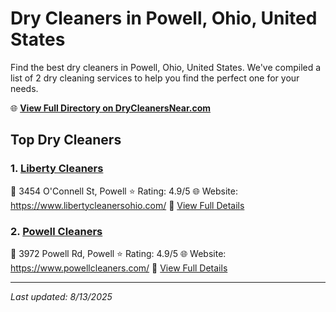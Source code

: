 # Dry Cleaners in Powell, Ohio, United States

Find the best dry cleaners in Powell, Ohio, United States. We've compiled a list of 2 dry cleaning services to help you find the perfect one for your needs.

🌐 **[View Full Directory on DryCleanersNear.com](https://drycleanersnear.com/city/US/Ohio/Powell)**

## Top Dry Cleaners

### 1. [Liberty Cleaners](https://drycleanersnear.com/dryCleaner/689aa0432abe37ea0a6562d3/liberty-cleaners)
📍 3454 O'Connell St, Powell
⭐ Rating: 4.9/5
🌐 Website: https://www.libertycleanersohio.com/
🔗 [View Full Details](https://drycleanersnear.com/dryCleaner/689aa0432abe37ea0a6562d3/liberty-cleaners)

### 2. [Powell Cleaners](https://drycleanersnear.com/dryCleaner/689aa0da2abe37ea0a6568a5/powell-cleaners)
📍 3972 Powell Rd, Powell
⭐ Rating: 4.9/5
🌐 Website: https://www.powellcleaners.com/
🔗 [View Full Details](https://drycleanersnear.com/dryCleaner/689aa0da2abe37ea0a6568a5/powell-cleaners)


---

*Last updated: 8/13/2025*
